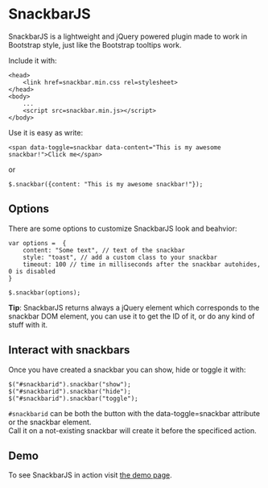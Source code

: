 # SnackbarJS

SnackbarJS is a lightweight and jQuery powered plugin made to work in Bootstrap style, just like the Bootstrap tooltips work.

Include it with:

    <head>
        <link href=snackbar.min.css rel=stylesheet>
    </head>
    <body>
        ...
        <script src=snackbar.min.js></script>
    </body>

Use it is easy as write:

    <span data-toggle=snackbar data-content="This is my awesome snackbar!">Click me</span>

or

    $.snackbar({content: "This is my awesome snackbar!"});

## Options

There are some options to customize SnackbarJS look and beahvior:

    var options =  {
        content: "Some text", // text of the snackbar
        style: "toast", // add a custom class to your snackbar
        timeout: 100 // time in milliseconds after the snackbar autohides, 0 is disabled
    }

    $.snackbar(options);

**Tip**: SnackbarJS returns always a jQuery element which corresponds to the snackbar DOM element, you can use it to get the ID of it, or do any kind of stuff with it.

## Interact with snackbars

Once you have created a snackbar you can show, hide or toggle it with:

    $("#snackbarid").snackbar("show");
    $("#snackbarid").snackbar("hide");
    $("#snackbarid").snackbar("toggle");
    
`#snackbarid` can be both the button with the data-toggle=snackbar attribute or the snackbar element.  
Call it on a not-existing snackbar will create it before the specificed action.

## Demo

To see SnackbarJS in action visit [the demo page](http://fezvrasta.github.io/snackbarjs/).
